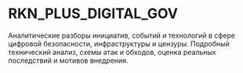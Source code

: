 # RKN_PLUS_DIGITAL_GOV
Аналитические разборы инициатив, событий и технологий в сфере цифровой безопасности, инфраструктуры и цензуры. Подробный технический анализ, схемы атак и обходов, оценка реальных последствий и мотивов внедрения.
